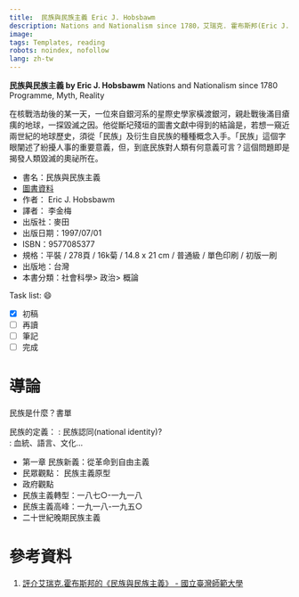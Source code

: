 ```yaml
---
title: 	民族與民族主義 Eric J. Hobsbawm
description: Nations and Nationalism since 1780，艾瑞克. 霍布斯邦(Eric J. Hobsbawm)著 ; 李金梅譯
image: 
tags: Templates, reading
robots: noindex, nofollow
lang: zh-tw
---
```


**民族與民族主義 by Eric J. Hobsbawm**
  Nations and Nationalism since 1780
  Programme, Myth, Reality

在核戰浩劫後的某一天，一位來自銀河系的星際史學家橫渡銀河，親赴戰後滿目瘡痍的地球，一探毀滅之因。他從斷圮殘垣的圖書文獻中得到的結論是，若想一窺近兩世紀的地球歷史，須從「民族」及衍生自民族的種種概念入手。「民族」這個字眼闡述了紛擾人事的重要意義，但，到底民族對人類有何意義可言？這個問題即是揭發人類毀滅的奧祕所在。
<!--more-->

* 書名：民族與民族主義
* [圖書資料](https://www.books.com.tw/products/0010092895)
* 作者： Eric J. Hobsbawm  
* 譯者： 李金梅
* 出版社：麥田  
* 出版日期：1997/07/01
* ISBN：9577085377
* 規格：平裝 / 278頁 / 16k菊 / 14.8 x 21 cm / 普通級 / 單色印刷 / 初版一刷
* 出版地：台灣
* 本書分類：社會科學> 政治> 概論

 
Task list: :smile:

- [x] 初稿
- [ ] 再讀
- [ ] 筆記
- [ ] 完成

# 導論

民族是什麼？書單

民族的定義：
: 民族認同(national identity)?  
: 血統、語言、文化…

* 第一章 民族新義：從革命到自由主義
* 民眾觀點： 民族主義原型
* 政府觀點
* 民族主義轉型：一八七○-一九一八
* 民族主義高峰：一九一八-一九五○
* 二十世紀晚期民族主義
 
# 參考資料
1. [評介艾瑞克.霍布斯邦的《民族與民族主義》 - 國立臺灣師範大學](http://www.his.ntnu.edu.tw/files/publish/96_e56f7a9d.pdf)
